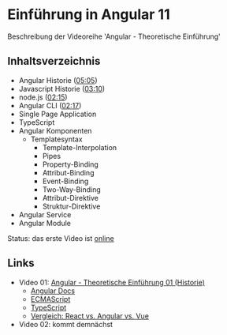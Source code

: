 # Einführung in Angular 11

Beschreibung der Videoreihe 'Angular - Theoretische Einführung'

## Inhaltsverzeichnis

*  Angular Historie ([05:05](https://youtu.be/fYrFEIoWgqM?t=125))
*  Javascript Historie ([03:10](https://youtu.be/fYrFEIoWgqM?t=190))
*  node.js ([02:15](https://youtu.be/xYxAyjoPcoA?t=15))
*  Angular CLI ([02:17](https://youtu.be/xYxAyjoPcoA?t=137))
*  Single Page Application
*  TypeScript
*  Angular Komponenten
   *  Templatesyntax
      *  Template-Interpolation
      *  Pipes
      *  Property-Binding 
      *  Attribut-Binding
      *  Event-Binding
      *  Two-Way-Binding
      *  Attribut-Direktive 
      *  Struktur-Direktive 
*  Angular Service
*  Angular Module

Status: das erste Video ist [online](https://www.youtube.com/watch?v=fYrFEIoWgqM)

## Links

*  Video 01: [Angular - Theoretische Einführung 01 (Historie)](https://www.youtube.com/watch?v=fYrFEIoWgqM)
   *  [Angular Docs](https://angular.io/docs)
   *  [ECMAScript](https://www.ecma-international.org/publications-and-standards/standards/)
   *  [TypeScript](https://www.typescriptlang.org/)
   *  [Vergleich: React vs. Angular vs. Vue](https://academind.com/tutorials/angular-vs-react-vs-vue-my-thoughts/)
*  Video 02: kommt demnächst



